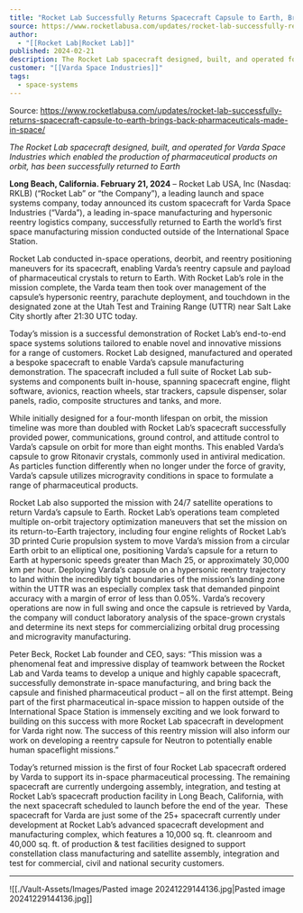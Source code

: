 ```yaml
---
title: "Rocket Lab Successfully Returns Spacecraft Capsule to Earth, Brings Back Pharmaceuticals Made in Space "
source: https://www.rocketlabusa.com/updates/rocket-lab-successfully-returns-spacecraft-capsule-to-earth-brings-back-pharmaceuticals-made-in-space/
author:
  - "[[Rocket Lab|Rocket Lab]]"
published: 2024-02-21
description: The Rocket Lab spacecraft designed, built, and operated for Varda Space Industries which enabled the production of pharmaceutical products on orbit, has been successfully returned to Earth
customer: "[[Varda Space Industries]]"
tags:
  - space-systems
---
```


Source: https://www.rocketlabusa.com/updates/rocket-lab-successfully-returns-spacecraft-capsule-to-earth-brings-back-pharmaceuticals-made-in-space/

*The Rocket Lab spacecraft designed, built, and operated for Varda Space Industries which enabled the production of pharmaceutical products on orbit, has been successfully returned to Earth* 

**Long Beach, California. February 21, 2024** – Rocket Lab USA, Inc (Nasdaq: RKLB) (“Rocket Lab” or “the Company”), a leading launch and space systems company, today announced its custom spacecraft for Varda Space Industries (“Varda”), a leading in-space manufacturing and hypersonic reentry logistics company, successfully returned to Earth the world’s first space manufacturing mission conducted outside of the International Space Station.

Rocket Lab conducted in-space operations, deorbit, and reentry positioning maneuvers for its spacecraft, enabling Varda’s reentry capsule and payload of pharmaceutical crystals to return to Earth. With Rocket Lab’s role in the mission complete, the Varda team then took over management of the capsule’s hypersonic reentry, parachute deployment, and touchdown in the designated zone at the Utah Test and Training Range (UTTR) near Salt Lake City shortly after 21:30 UTC today.

Today’s mission is a successful demonstration of Rocket Lab’s end-to-end space systems solutions tailored to enable novel and innovative missions for a range of customers. Rocket Lab designed, manufactured and operated a bespoke spacecraft to enable Varda’s capsule manufacturing demonstration. The spacecraft included a full suite of Rocket Lab sub-systems and components built in-house, spanning spacecraft engine, flight software, avionics, reaction wheels, star trackers, capsule dispenser, solar panels, radio, composite structures and tanks, and more.

While initially designed for a four-month lifespan on orbit, the mission timeline was more than doubled with Rocket Lab’s spacecraft successfully provided power, communications, ground control, and attitude control to Varda’s capsule on orbit for more than eight months. This enabled Varda’s capsule to grow Ritonavir crystals, commonly used in antiviral medication. As particles function differently when no longer under the force of gravity, Varda’s capsule utilizes microgravity conditions in space to formulate a range of pharmaceutical products.

Rocket Lab also supported the mission with 24/7 satellite operations to return Varda’s capsule to Earth. Rocket Lab’s operations team completed multiple on-orbit trajectory optimization maneuvers that set the mission on its return-to-Earth trajectory, including four engine relights of Rocket Lab’s 3D printed Curie propulsion system to move Varda’s mission from a circular Earth orbit to an elliptical one, positioning Varda’s capsule for a return to Earth at hypersonic speeds greater than Mach 25, or approximately 30,000 km per hour. Deploying Varda’s capsule on a hypersonic reentry trajectory to land within the incredibly tight boundaries of the mission’s landing zone within the UTTR was an especially complex task that demanded pinpoint accuracy with a margin of error of less than 0.05%. Varda’s recovery operations are now in full swing and once the capsule is retrieved by Varda, the company will conduct laboratory analysis of the space-grown crystals and determine its next steps for commercializing orbital drug processing and microgravity manufacturing.

Peter Beck, Rocket Lab founder and CEO, says: “This mission was a phenomenal feat and impressive display of teamwork between the Rocket Lab and Varda teams to develop a unique and highly capable spacecraft, successfully demonstrate in-space manufacturing, and bring back the capsule and finished pharmaceutical product – all on the first attempt. Being part of the first pharmaceutical in-space mission to happen outside of the International Space Station is immensely exciting and we look forward to building on this success with more Rocket Lab spacecraft in development for Varda right now. The success of this reentry mission will also inform our work on developing a reentry capsule for Neutron to potentially enable human spaceflight missions.”

Today’s returned mission is the first of four Rocket Lab spacecraft ordered by Varda to support its in-space pharmaceutical processing. The remaining spacecraft are currently undergoing assembly, integration, and testing at Rocket Lab’s spacecraft production facility in Long Beach, California, with the next spacecraft scheduled to launch before the end of the year.  These spacecraft for Varda are just some of the 25+ spacecraft currently under development at Rocket Lab’s advanced spacecraft development and manufacturing complex, which features a 10,000 sq. ft. cleanroom and 40,000 sq. ft. of production & test facilities designed to support constellation class manufacturing and satellite assembly, integration and test for commercial, civil and national security customers.

---

![[./Vault-Assets/Images/Pasted image 20241229144136.jpg|Pasted image 20241229144136.jpg]]